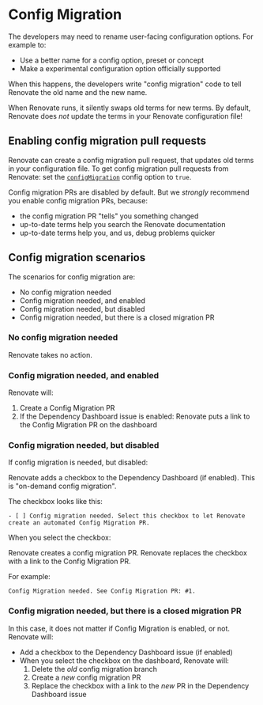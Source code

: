 # Config Migration

The developers may need to rename user-facing configuration options.
For example to:

- Use a better name for a config option, preset or concept
- Make a experimental configuration option officially supported

When this happens, the developers write "config migration" code to tell Renovate the old name and the new name.

When Renovate runs, it silently swaps old terms for new terms.
By default, Renovate does _not_ update the terms in your Renovate configuration file!

## Enabling config migration pull requests

Renovate can create a config migration pull request, that updates old terms in your configuration file.
To get config migration pull requests from Renovate: set the [`configMigration`](./configuration-options.md#configmigration) config option to `true`.

Config migration PRs are disabled by default.
But we _strongly_ recommend you enable config migration PRs, because:

- the config migration PR "tells" you something changed
- up-to-date terms help you search the Renovate documentation
- up-to-date terms help you, and us, debug problems quicker

## Config migration scenarios

The scenarios for config migration are:

- No config migration needed
- Config migration needed, and enabled
- Config migration needed, but disabled
- Config migration needed, but there is a closed migration PR

### No config migration needed

Renovate takes no action.

### Config migration needed, and enabled

Renovate will:

1. Create a Config Migration PR
1. If the Dependency Dashboard issue is enabled: Renovate puts a link to the Config Migration PR on the dashboard

### Config migration needed, but disabled

If config migration is needed, but disabled:

Renovate adds a checkbox to the Dependency Dashboard (if enabled).
This is "on-demand config migration".

The checkbox looks like this:

```
- [ ] Config migration needed. Select this checkbox to let Renovate create an automated Config Migration PR.
```

When you select the checkbox:

Renovate creates a config migration PR.
Renovate replaces the checkbox with a link to the Config Migration PR.

For example:

```
Config Migration needed. See Config Migration PR: #1.
```

### Config migration needed, but there is a closed migration PR

In this case, it does not matter if Config Migration is enabled, or not.
Renovate will:

- Add a checkbox to the Dependency Dashboard issue (if enabled)
- When you select the checkbox on the dashboard, Renovate will:
  1. Delete the _old_ config migration branch
  1. Create a _new_ config migration PR
  1. Replace the checkbox with a link to the _new_ PR in the Dependency Dashboard issue
